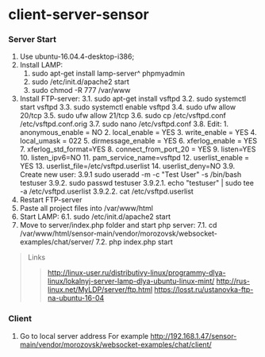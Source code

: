 # client-server-sensor

<h3>Server Start</h3>

1. Use ubuntu-16.04.4-desktop-i386;
2. Install LAMP:
    1. sudo apt-get install lamp-server^ phpmyadmin
    2. sudo /etc/init.d/apache2 start
    3. sudo chmod -R 777 /var/www
3. Install FTP-server:
    3.1. sudo apt-get install vsftpd
    3.2. sudo systemctl start vsftpd
    3.3. sudo systemctl enable vsftpd
    3.4. sudo ufw allow 20/tcp
    3.5. sudo ufw allow 21/tcp
    3.6. sudo cp /etc/vsftpd.conf /etc/vsftpd.conf.orig
    3.7. sudo nano /etc/vsftpd.conf
    3.8. Edit:
        1. anonymous_enable = NO
        2. local_enable = YES
        3. write_enable = YES
        4. local_umask = 022
        5. dirmessage_enable = YES
        6. xferlog_enable = YES
        7. xferlog_std_format=YES
        8. connect_from_port_20 = YES
        9. listen=YES
        10.  listen_ipv6=NO
        11.  pam_service_name=vsftpd
        12.  userlist_enable = YES
        13.  userlist_file=/etc/vsftpd.userlist
        14.  userlist_deny=NO
    3.9. Create new user:
        3.9.1  sudo useradd -m -c "Test User" -s /bin/bash testuser
        3.9.2.  sudo passwd testuser
            3.9.2.1.  echo "testuser" | sudo tee -a /etc/vsftpd.userlist
            3.9.2.2.  cat /etc/vsftpd.userlist
4. Restart FTP-server
5. Paste all project files into /var/www/html
6. Start LAMP:
    6.1. sudo /etc/init.d/apache2 start
7. Move to server/index.php folder and start php server:
    7.1. cd /var/www/html/sensor-main/vendor/morozovsk/websocket-examples/chat/server/
    7.2. php index.php start

> Links
>> http://linux-user.ru/distributivy-linux/programmy-dlya-linux/lokalnyj-server-lamp-dlya-ubuntu-linux-mint/
>> http://rus-linux.net/MyLDP/server/ftp.html
>> https://losst.ru/ustanovka-ftp-na-ubuntu-16-04


<h3>Client</h3>

1. Go to local server address
For example http://192.168.1.47/sensor-main/vendor/morozovsk/websocket-examples/chat/client/
  
